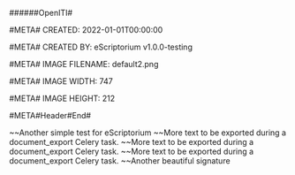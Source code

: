 ######OpenITI#


#META# CREATED: 2022-01-01T00:00:00

#META# CREATED BY: eScriptorium v1.0.0-testing

#META# IMAGE FILENAME: default2.png

#META# IMAGE WIDTH: 747

#META# IMAGE HEIGHT: 212


#META#Header#End#

~~Another simple test for eScriptorium
~~More text to be exported during a document_export Celery task.
~~More text to be exported during a document_export Celery task.
~~More text to be exported during a document_export Celery task.
~~Another beautiful signature
